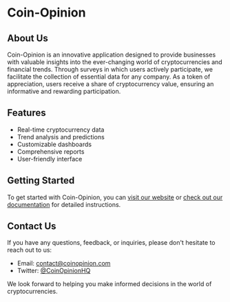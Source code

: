 # Coin-Opinion


## About Us

Coin-Opinion is an innovative application designed to provide businesses with valuable insights into the ever-changing world of cryptocurrencies and financial trends. Through surveys in which users actively participate, we facilitate the collection of essential data for any company. As a token of appreciation, users receive a share of cryptocurrency value, ensuring an informative and rewarding participation.

## Features

- Real-time cryptocurrency data
- Trend analysis and predictions
- Customizable dashboards
- Comprehensive reports
- User-friendly interface

## Getting Started

To get started with Coin-Opinion, you can [visit our website](https://www.coinopinion.com) or [check out our documentation](https://docs.coinopinion.com) for detailed instructions.

## Contact Us

If you have any questions, feedback, or inquiries, please don't hesitate to reach out to us:

- Email: contact@coinopinion.com
- Twitter: [@CoinOpinionHQ](https://twitter.com/CoinOpinionHQ)

We look forward to helping you make informed decisions in the world of cryptocurrencies.